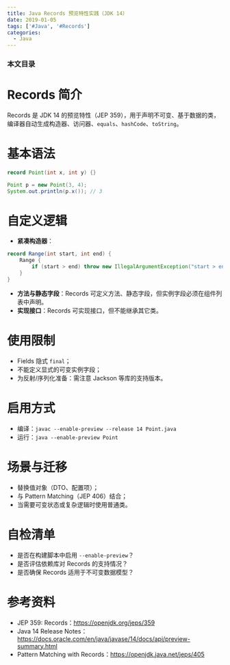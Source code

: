 ```yaml
---
title: Java Records 预览特性实践（JDK 14）
date: 2019-01-05
tags: ['#Java', '#Records']
categories:
  - Java
---
```


### 本文目录
<!-- toc -->

# Records 简介
Records 是 JDK 14 的预览特性（JEP 359），用于声明不可变、基于数据的类，编译器自动生成构造器、访问器、`equals`、`hashCode`、`toString`。

# 基本语法
```java
record Point(int x, int y) {}

Point p = new Point(3, 4);
System.out.println(p.x()); // 3
```

# 自定义逻辑
- **紧凑构造器**：
```java
record Range(int start, int end) {
    Range {
        if (start > end) throw new IllegalArgumentException("start > end");
    }
}
```
- **方法与静态字段**：Records 可定义方法、静态字段，但实例字段必须在组件列表中声明。
- **实现接口**：Records 可实现接口，但不能继承其它类。

# 使用限制
- Fields 隐式 `final`；
- 不能定义显式的可变实例字段；
- 为反射/序列化准备：需注意 Jackson 等库的支持版本。

# 启用方式
- 编译：`javac --enable-preview --release 14 Point.java`
- 运行：`java --enable-preview Point`

# 场景与迁移
- 替换值对象（DTO、配置项）；
- 与 Pattern Matching（JEP 406）结合；
- 当需要可变状态或复杂逻辑时使用普通类。

# 自检清单
- 是否在构建脚本中启用 `--enable-preview`？
- 是否评估依赖库对 Records 的支持情况？
- 是否确保 Records 适用于不可变数据模型？

# 参考资料
- JEP 359: Records：https://openjdk.org/jeps/359
- Java 14 Release Notes：https://docs.oracle.com/en/java/javase/14/docs/api/preview-summary.html
- Pattern Matching with Records：https://openjdk.java.net/jeps/405
